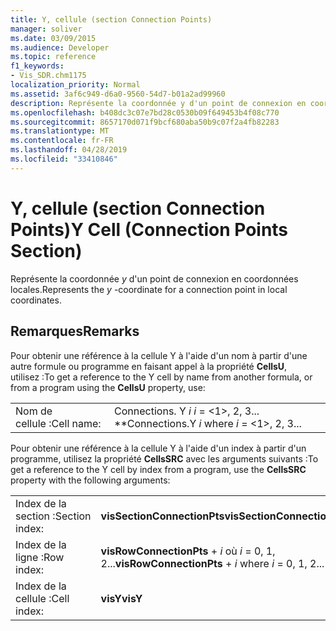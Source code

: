 ```yaml
---
title: Y, cellule (section Connection Points)
manager: soliver
ms.date: 03/09/2015
ms.audience: Developer
ms.topic: reference
f1_keywords:
- Vis_SDR.chm1175
localization_priority: Normal
ms.assetid: 3af6c949-d6a0-9560-54d7-b01a2ad99960
description: Représente la coordonnée y d'un point de connexion en coordonnées locales.
ms.openlocfilehash: b408dc3c07e7bd28c0530b09f649453b4f08c770
ms.sourcegitcommit: 8657170d071f9bcf680aba50b9c07f2a4fb82283
ms.translationtype: MT
ms.contentlocale: fr-FR
ms.lasthandoff: 04/28/2019
ms.locfileid: "33410846"
---
```

# <a name="y-cell-connection-points-section"></a><span data-ttu-id="b7196-103">Y, cellule (section Connection Points)</span><span class="sxs-lookup"><span data-stu-id="b7196-103">Y Cell (Connection Points Section)</span></span>

<span data-ttu-id="b7196-104">Représente la coordonnée *y* d'un point de connexion en coordonnées locales.</span><span class="sxs-lookup"><span data-stu-id="b7196-104">Represents the  *y*  -coordinate for a connection point in local coordinates.</span></span> 
  
## <a name="remarks"></a><span data-ttu-id="b7196-105">Remarques</span><span class="sxs-lookup"><span data-stu-id="b7196-105">Remarks</span></span>

<span data-ttu-id="b7196-106">Pour obtenir une référence à la cellule Y à l'aide d'un nom à partir d'une autre formule ou programme en faisant appel à la propriété **CellsU**, utilisez :</span><span class="sxs-lookup"><span data-stu-id="b7196-106">To get a reference to the Y cell by name from another formula, or from a program using the **CellsU** property, use:</span></span> 
  
|||
|:-----|:-----|
| <span data-ttu-id="b7196-107">Nom de cellule :</span><span class="sxs-lookup"><span data-stu-id="b7196-107">Cell name:</span></span>  <br/> | <span data-ttu-id="b7196-108">Connections. Y *i i* = <1>, 2, 3... \*\*</span><span class="sxs-lookup"><span data-stu-id="b7196-108">Connections.Y  *i*            where  *i*  = <1>, 2, 3...</span></span>  <br/> |
   
<span data-ttu-id="b7196-109">Pour obtenir une référence à la cellule Y à l'aide d'un index à partir d'un programme, utilisez la propriété **CellsSRC** avec les arguments suivants :</span><span class="sxs-lookup"><span data-stu-id="b7196-109">To get a reference to the Y cell by index from a program, use the **CellsSRC** property with the following arguments:</span></span> 
  
|||
|:-----|:-----|
| <span data-ttu-id="b7196-110">Index de la section :</span><span class="sxs-lookup"><span data-stu-id="b7196-110">Section index:</span></span>  <br/> |<span data-ttu-id="b7196-111">**visSectionConnectionPts**</span><span class="sxs-lookup"><span data-stu-id="b7196-111">**visSectionConnectionPts**</span></span> <br/> |
| <span data-ttu-id="b7196-112">Index de la ligne :</span><span class="sxs-lookup"><span data-stu-id="b7196-112">Row index:</span></span>  <br/> |<span data-ttu-id="b7196-113">**visRowConnectionPts** +  *i* où *i* = 0, 1, 2...</span><span class="sxs-lookup"><span data-stu-id="b7196-113">**visRowConnectionPts** +  *i*            where  *i*  = 0, 1, 2...</span></span>  <br/> |
| <span data-ttu-id="b7196-114">Index de la cellule :</span><span class="sxs-lookup"><span data-stu-id="b7196-114">Cell index:</span></span>  <br/> |<span data-ttu-id="b7196-115">**visY**</span><span class="sxs-lookup"><span data-stu-id="b7196-115">**visY**</span></span> <br/> |
   

